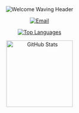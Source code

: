 <div align="center">

  <img src="https://capsule-render.vercel.app/api?type=waving&color=ADD8E6,87CEEB:&text=Welcome%20to%20My%20GitHub!&fontColor=ffffff&fontSize=40&height=150&section=header" alt="Welcome Waving Header"/>

  <p>
    <a href="mailto:jungwon.park@cscloud.co.jp" target="_blank">
      <img src="https://img.shields.io/badge/EMAIL-EA4335.svg?style=plastic&logo=Gmail&logoColor=white" alt="Email"/>
    </a>
  </p>

  <p>
    <a href="https://github.com/anuraghazra/github-readme-stats">
      <img src="https://github-readme-stats.vercel.app/api/top-langs/?username=jungwon-csc&layout=compact&theme=transparent" alt="Top Languages" />
    </a>
  </p>

  <p>
    <a href="https://github.com/anuraghazra/github-readme-stats">
      <img height="180" src="https://github-readme-stats.vercel.app/api?username=jungwon-csc&show_icons=true&theme=transparent&rank_icon=github" alt="GitHub Stats" />
    </a>
  </p>

</div>
<!--
**jungwon-csc/jungwon-csc** is a ✨ _special_ ✨ repository because its `README.md` (this file) appears on your GitHub profile.

Here are some ideas to get you started:

- 🔭 I’m currently working on ...
- 🌱 I’m currently learning ...
- 👯 I’m looking to collaborate on ...
- 🤔 I’m looking for help with ...
- 💬 Ask me about ...
- 📫 How to reach me: ...
- 😄 Pronouns: ...
- ⚡ Fun fact: ...
-->
